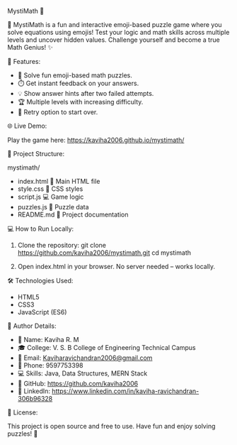 MystiMath 🔮

🧩 MystiMath is a fun and interactive emoji-based puzzle game where you solve equations using emojis! Test your logic and math skills across multiple levels and uncover hidden values. Challenge yourself and become a true Math Genius! ✨

🎯 Features:

- 🧮 Solve fun emoji-based math puzzles.
- ⏱️ Get instant feedback on your answers.
- 💡 Show answer hints after two failed attempts.
- 🏆 Multiple levels with increasing difficulty.
- 🔄 Retry option to start over.

🌐 Live Demo:

Play the game here: https://kaviha2006.github.io/mystimath/

📂 Project Structure:

mystimath/
- index.html       📝 Main HTML file
- style.css        🎨 CSS styles
- script.js        💻 Game logic
- puzzles.js       🧩 Puzzle data
- README.md        📄 Project documentation

💻 How to Run Locally:

1. Clone the repository:
   git clone https://github.com/kaviha2006/mystimath.git
   cd mystimath

2. Open index.html in your browser. No server needed – works locally.

🛠️ Technologies Used:

- HTML5
- CSS3
- JavaScript (ES6)

📝 Author Details:

- 👤 Name: Kaviha R. M
- 🎓 College: V. S. B College of Engineering Technical Campus
- 📧 Email: Kaviharavichandran2006@gmail.com
- 📱 Phone: 9597753398
- 💻 Skills: Java, Data Structures, MERN Stack
- 🔗 GitHub: https://github.com/kaviha2006
- 🔗 LinkedIn: https://www.linkedin.com/in/kaviha-ravichandran-306b96328

📜 License:

This project is open source and free to use. Have fun and enjoy solving puzzles! 🎉
